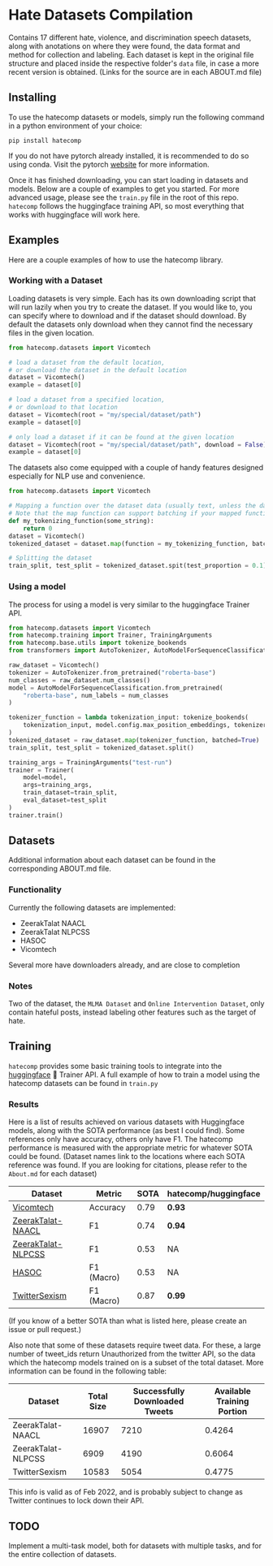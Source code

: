 # Hate Datasets Compilation
Contains 17 different hate, violence, and discrimination speech datasets, along with anotations on where they were found, the data format and method for collection and labeling. Each dataset is kept in the original file structure and placed inside the respective folder's `data` file, in case a more recent version is obtained. (Links for the source are in each ABOUT.md file)

## Installing
To use the hatecomp datasets or models, simply run the following command in a python environment of your choice:
```shell
pip install hatecomp
```

If you do not have pytorch already installed, it is recommended to do so using conda. Visit the pytorch [website](https://pytorch.org/) for more information.

Once it has finished downloading, you can start loading in datasets and models. Below are a couple of examples to get you started. For more advanced usage, please see the `train.py` file in the root of this repo. `hatecomp` follows the huggingface training API, so most everything that works with huggingface will work here.

## Examples
Here are a couple examples of how to use the hatecomp library.

### Working with a Dataset
Loading datasets is very simple. Each has its own downloading script that will run lazily when you try to create the dataset. If you would like to, you can specify where to download and if the dataset should download. By default the datasets only download when they cannot find the necessary files in the given location.
```python
from hatecomp.datasets import Vicomtech

# load a dataset from the default location,
# or download the dataset in the default location
dataset = Vicomtech()
example = dataset[0]

# load a dataset from a specified location,
# or download to that location
dataset = Vicomtech(root = "my/special/dataset/path")
example = dataset[0]

# only load a dataset if it can be found at the given location
dataset = Vicomtech(root = "my/special/dataset/path", download = False)
example = dataset[0]
```

The datasets also come equipped with a couple of handy features designed especially for NLP use and convenience.

```python
from hatecomp.datasets import Vicomtech

# Mapping a function over the dataset data (usually text, unless the dataset has already been mapped)
# Note that the map function can support batching if your mapped function supports it.
def my_tokenizing_function(some_string):
    return 0
dataset = Vicomtech()
tokenized_dataset = dataset.map(function = my_tokenizing_function, batched = False)

# Splitting the dataset
train_split, test_split = tokenized_dataset.spit(test_proportion = 0.1)
```

### Using a model
The process for using a model is very similar to the huggingface Trainer API.
```python
from hatecomp.datasets import Vicomtech
from hatecomp.training import Trainer, TrainingArguments
from hatecomp.base.utils import tokenize_bookends
from transformers import AutoTokenizer, AutoModelForSequenceClassification

raw_dataset = Vicomtech()
tokenizer = AutoTokenizer.from_pretrained("roberta-base")
num_classes = raw_dataset.num_classes()
model = AutoModelForSequenceClassification.from_pretrained(
    "roberta-base", num_labels = num_classes
)

tokenizer_function = lambda tokenization_input: tokenize_bookends(
    tokenization_input, model.config.max_position_embeddings, tokenizer
)
tokenized_dataset = raw_dataset.map(tokenizer_function, batched=True)
train_split, test_split = tokenized_dataset.split()

training_args = TrainingArguments("test-run")
trainer = Trainer(
    model=model,
    args=training_args,
    train_dataset=train_split,
    eval_dataset=test_split
)
trainer.train()
```

## Datasets
Additional information about each dataset can be found in the corresponding ABOUT.md file. 

### Functionality
Currently the following datasets are implemented:
- ZeerakTalat NAACL
- ZeerakTalat NLPCSS
- HASOC
- Vicomtech

Several more have downloaders already, and are close to completion

### Notes
Two of the dataset, the `MLMA Dataset` and `Online Intervention Dataset`, only contain hateful posts, instead labeling other features such as the target of hate.

## Training
`hatecomp` provides some basic training tools to integrate into the [huggingface](https://github.com/huggingface) :hugs: Trainer API. A full example of how to train a model using the hatecomp datasets can be found in `train.py`

### Results
Here is a list of results achieved on various datasets with Huggingface models, along with the SOTA performance (as best I could find). Some references only have accuracy, others only have F1. The hatecomp performance is measured with the appropriate metric for whatever SOTA could be found. (Dataset names link to the locations where each SOTA reference was found. If you are looking for citations, please refer to the `About.md` for each dataset)

| Dataset | Metric | SOTA | hatecomp/huggingface |
| -- | -- | -- | -- |
| [Vicomtech](https://arxiv.org/pdf/1809.04444.pdf) | Accuracy | 0.79 | **0.93** |
| [ZeerakTalat-NAACL](https://aclanthology.org/N16-2013.pdf) | F1 | 0.74 | **0.94** |
| [ZeerakTalat-NLPCSS](https://aclanthology.org/W16-5618.pdf) | F1 | 0.53 | NA |
| [HASOC](https://arxiv.org/pdf/2108.05927.pdf) | F1 (Macro) | 0.53 | NA |
| [TwitterSexism](https://aclanthology.org/W17-2902.pdf) | F1 (Macro) | 0.87 | **0.99** |

(If you know of a better SOTA than what is listed here, please create an issue or pull request.)

Also note that some of these datasets require tweet data. For these, a large number of tweet_ids return Unauthorized from the twitter API, so the data which the hatecomp models trained on is a subset of the total dataset. More information can be found in the following table:

| Dataset | Total Size | Successfully Downloaded Tweets | Available Training Portion |
| -- | -- | -- | -- |
| ZeerakTalat-NAACL | 16907 | 7210 | 0.4264 |
| ZeerakTalat-NLPCSS | 6909 | 4190 | 0.6064 |
| TwitterSexism | 10583 | 5054 | 0.4775 |

This info is valid as of Feb 2022, and is probably subject to change as Twitter continues to lock down their API.

## TODO
Implement a multi-task model, both for datasets with multiple tasks, and for the entire collection of datasets.